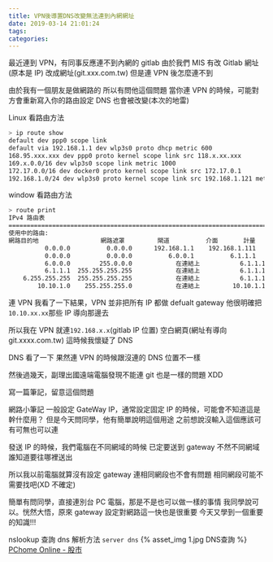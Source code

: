 ```yaml
---
title: VPN後導置DNS改變無法連到內網網址
date: 2019-03-14 21:01:24
tags:
categories:
---
```


最近連到 VPN，有同事反應連不到內網的 gitlab
由於我們 MIS 有改 Gitlab 網址(原本是 IP)
改成網址(git.xxx.com.tw)
但是連 VPN 後怎麼連不到

<!--more-->

由於我有一個朋友是做網路的
所以有問他這個問題
當你連 VPN 的時候，可能對方會重新寫入你的路由設定
DNS 也會被改變(本次的地雷)

Linux 看路由方法

```bash
> ip route show
default dev ppp0 scope link
default via 192.168.1.1 dev wlp3s0 proto dhcp metric 600
168.95.xxx.xxx dev ppp0 proto kernel scope link src 118.x.xx.xxx
169.x.0.0/16 dev wlp3s0 scope link metric 1000
172.17.0.0/16 dev docker0 proto kernel scope link src 172.17.0.1
192.168.1.0/24 dev wlp3s0 proto kernel scope link src 192.168.1.121 metric 600
```

window 看路由方法

```bash
> route print
IPv4 路由表
===========================================================================
使用中的路由:
網路目的地                 網路遮罩         閘道          介面       計量
          0.0.0.0          0.0.0.0      192.168.1.1    192.168.1.111     35
          0.0.0.0          0.0.0.0          6.0.0.1          6.1.1.1   5025
          6.0.0.0        255.0.0.0            在連結上           6.1.1.1    281
          6.1.1.1  255.255.255.255            在連結上           6.1.1.1    281
    6.255.255.255  255.255.255.255            在連結上           6.1.1.1    281
        10.10.1.0    255.255.255.0            在連結上         10.10.1.1    291
```

連 VPN 我看了一下結果，VPN 並非把所有 IP 都做 defualt gateway
他很明確把`10.10.xx.xx`那些 IP 導向那邊去

所以我在 VPN 就連`192.168.x.x`(gitlab IP 位置)
空白網頁(網址有導向 git.xxxx.com.tw)
這時候我懷疑了 DNS

DNS 看了一下
果然連 VPN 的時候跟沒連的 DNS 位置不一樣

然後過幾天，副理出國遠端電腦發現不能連 git
也是一樣的問題 XDD

寫一篇筆記，留意這個問題

網路小筆記
一般設定 GateWay IP，通常設定固定 IP 的時候，可能會不知道這是幹什麼用？
但是今天問同學，他有簡單說明這個用途
之前想說沒輸入這個應該可有可無也可以連

發送 IP 的時候，我們電腦在不同網域的時候
已定要送到 gateway
不然不同網域誰知道要往哪裡送出

所以我以前電腦就算沒有設定 gateway 連相同網段也不會有問題
相同網段可能不需要找吧(XD 不確定)

簡單有問同學，直接連別台 PC 電腦，那是不是也可以做一樣的事情
我同學說可以。恍然大悟，原來 gateway 設定對網路這一快也是很重要
今天又學到一個重要的知識!!!

nslookup 查詢 dns 解析方法
`server dns`
{% asset_img 1.jpg DNS查詢 %}
[PChome Online - 股市](http://faq.extra.pchome.com.tw/faq_content02.htm?exh_no=P000007&pexh_no=P000181&cexh_no=H000185&faq_id=327&qnum=1)
